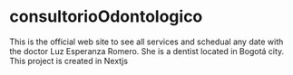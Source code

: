 # consultorioOdontologico
This is the official web site to see all services and schedual any date with the doctor Luz Esperanza Romero. She is a dentist located in Bogotá city. This project is created in Nextjs
